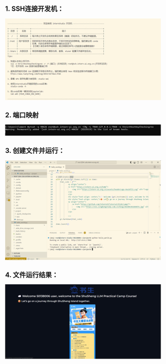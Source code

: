 ## 1. SSH连接开发机：

![](ssh.png)

## 2. 端口映射

![](projection.png)

## 3. 创建文件并运行：

![](file_create_and_run.png)

## 4. 文件运行结果：

![](code_result.png)
